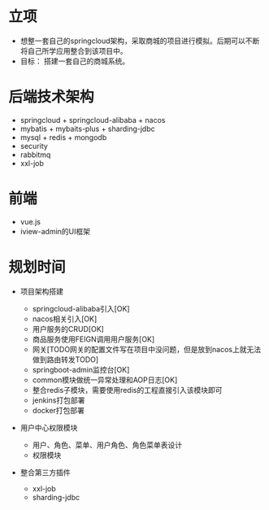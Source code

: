 # 立项
- 想整一套自己的springcloud架构，采取商城的项目进行模拟。后期可以不断将自己所学应用整合到该项目中。
- 目标： 搭建一套自己的商城系统。


# 后端技术架构
- springcloud + springcloud-alibaba + nacos 
- mybatis + mybaits-plus + sharding-jdbc
- mysql + redis + mongodb
- security
- rabbitmq
- xxl-job


# 前端
- vue.js
- iview-admin的UI框架


# 规划时间
- 项目架构搭建
    - springcloud-alibaba引入[OK]	
    - nacos相关引入[OK]
    - 用户服务的CRUD[OK]
    - 商品服务使用FEIGN调用用户服务[OK]
    - 网关[TODO网关的配置文件写在项目中没问题，但是放到nacos上就无法做到路由转发TODO]
    - springboot-admin监控台[OK]
    - common模块做统一异常处理和AOP日志[OK]
    - 整合redis子模块，需要使用redis的工程直接引入该模块即可
    - jenkins打包部署
    - docker打包部署
     
- 用户中心权限模块
    - 用户、角色、菜单、用户角色、角色菜单表设计
    - 权限模块

- 整合第三方插件
    - xxl-job
    - sharding-jdbc

 

